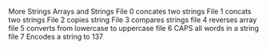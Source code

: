 More Strings Arrays and Strings
File 0 concates two strings
File 1 concats two strings
File 2 copies string
File 3 compares strings
file 4 reverses array
file 5 converts from lowercase to uppercase
file 6 CAPS all words in a string
file 7 Encodes a string to 137
